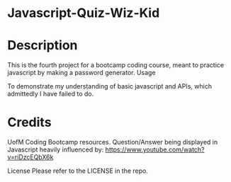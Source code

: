# Javascript-Quiz-Wiz-Kid

# Description

This is the fourth project for a bootcamp coding course, meant to practice javascript by making a password generator.
Usage

To demonstrate my understanding of basic javascript and APIs, which admittedly I have failed to do.

# Credits
UofM Coding Bootcamp resources.
Question/Answer being displayed in Javascript heavily influenced by: https://www.youtube.com/watch?v=riDzcEQbX6k

License
Please refer to the LICENSE in the repo.
